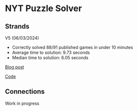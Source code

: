 # NYT Puzzle Solver

## Strands

V5 (06/03/2024)

- Correctly solved 88/91 published games in under 10 minutes
- Average time to solution: 9.73 seconds
- Median time to solution: 6.05 seconds

[Blog post](https://www.kimyoonduk.com/blog/nyt-strands-1)

[Code](/strands/strands.py)

## Connections

Work in progress
